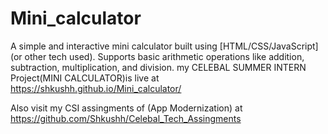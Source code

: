 # Mini_calculator
A simple and interactive mini calculator built using [HTML/CSS/JavaScript] (or other tech used). Supports basic arithmetic operations like addition, subtraction, multiplication, and division.
my CELEBAL SUMMER INTERN Project(MINI CALCULATOR)is live at https://shkushh.github.io/Mini_calculator/


Also visit my CSI assingments of (App Modernization) at https://github.com/Shkushh/Celebal_Tech_Assingments
